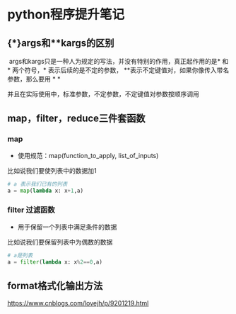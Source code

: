 # python程序提升笔记

## {\*}args和**kargs的区别

​	args和kargs只是一种人为规定的写法，并没有特别的作用，真正起作用的是* 和 * 两个符号，* 表示后续的是不定的参数， **表示不定键值对，如果你像传入带名参数，那么要用 * *

并且在实际使用中，标准参数，不定参数，不定键值对参数按顺序调用

## map，filter，reduce三件套函数

### map

* 使用规范：map(function_to_apply, list_of_inputs)

比如说我们要使列表中的数据加1

```python
# a 表示我们已有的列表
a = map(lambda x: x+1,a)
```

### filter 过滤函数

* 用于保留一个列表中满足条件的数据

比如说我们要保留列表中为偶数的数据

```python
# a是列表
a = filter(lambda x: x%2==0,a)
```

## format格式化输出方法

https://www.cnblogs.com/lovejh/p/9201219.html

